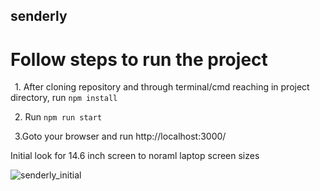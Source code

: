 ##  senderly

# Follow steps to run the project


&ensp;1. After cloning repository and through terminal/cmd reaching in project directory, run ```npm install```


&ensp;2. Run ```
     npm run start
    ```

&ensp;3.Goto your browser and run http://localhost:3000/



Initial look for 14.6 inch screen to noraml laptop screen sizes


![senderly_initial](https://github.com/mparminderr/senderly/assets/109549129/829c9508-3213-4d8c-85d6-2e766456d66f)

